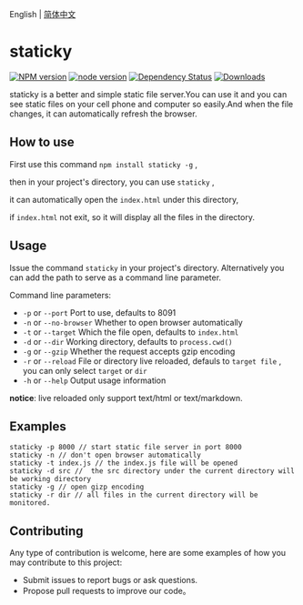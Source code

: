 English | [简体中文](./README.zh-CN.md)

# staticky

[![NPM version](https://img.shields.io/npm/v/staticky.svg?style=flat-square)](https://www.npmjs.com/package/staticky)
[![node version](https://img.shields.io/badge/node.js-%3E=_7.6-green.svg?style=flat-square)](http://nodejs.org/download/)
[![Dependency Status](https://img.shields.io/david/yupeilin123/staticky.svg)](https://david-dm.org/yupeilin123/staticky)
[![Downloads](https://img.shields.io/npm/dm/staticky.svg)](https://www.npmjs.com/package/staticky)

staticky is a better and simple static file server.You can use it and you can see static files on your cell phone and computer so easily.And when the file changes, it can automatically refresh the browser.

## How to use 

First use this command `npm install staticky -g` ,

then in your project's directory, you can use `staticky` ,


it can automatically open the `index.html` under this directory,


if `index.html` not exit, so it will display all the files in the directory.

## Usage

Issue the command `staticky` in your project's directory. Alternatively you can add the path to serve as a command line parameter.

Command line parameters:

* `-p` or `--port` Port to use, defaults to 8091
* `-n` or `--no-browser` Whether to open browser automatically 
* `-t` or `--target` Which the file open, defaults to `index.html`
* `-d` or `--dir` Working directory, defaults to `process.cwd()`
* `-g` or `--gzip` Whether the request accepts gzip encoding
* `-r` or `--reload` File or directory live reloaded, defauls to `target file` , you can only select `target` or `dir`
* `-h` or `--help` Output usage information

**notice**: live reloaded only support text/html or text/markdown.

## Examples

```
staticky -p 8000 // start static file server in port 8000
staticky -n // don't open browser automatically
staticky -t index.js // the index.js file will be opened
staticky -d src //  the src directory under the current directory will be working directory
staticky -g // open gizp encoding
staticky -r dir // all files in the current directory will be monitored.
```

## Contributing

Any type of contribution is welcome, here are some examples of how you may contribute to this project:

- Submit issues to report bugs or ask questions.
- Propose pull requests to improve our code。